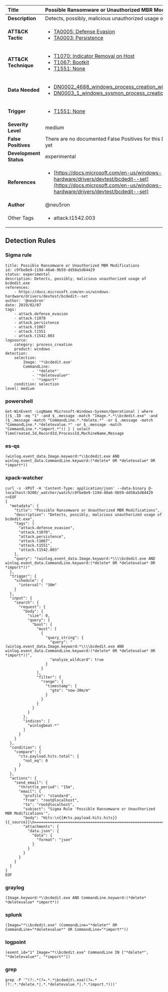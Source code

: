 | Title                    | Possible Ransomware or Unauthorized MBR Modifications       |
|:-------------------------|:------------------|
| **Description**          | Detects, possibly, malicious unauthorized usage of bcdedit.exe |
| **ATT&amp;CK Tactic**    |  <ul><li>[TA0005: Defense Evasion](https://attack.mitre.org/tactics/TA0005)</li><li>[TA0003: Persistence](https://attack.mitre.org/tactics/TA0003)</li></ul>  |
| **ATT&amp;CK Technique** | <ul><li>[T1070: Indicator Removal on Host](https://attack.mitre.org/techniques/T1070)</li><li>[T1067: Bootkit](https://attack.mitre.org/techniques/T1067)</li><li>[T1551: None](https://attack.mitre.org/techniques/T1551)</li></ul>  |
| **Data Needed**          | <ul><li>[DN0002_4688_windows_process_creation_with_commandline](../Data_Needed/DN0002_4688_windows_process_creation_with_commandline.md)</li><li>[DN0003_1_windows_sysmon_process_creation](../Data_Needed/DN0003_1_windows_sysmon_process_creation.md)</li></ul>  |
| **Trigger**              | <ul><li>[T1551: None](../Triggers/T1551.md)</li></ul>  |
| **Severity Level**       | medium |
| **False Positives**      |  There are no documented False Positives for this Detection Rule yet  |
| **Development Status**   | experimental |
| **References**           | <ul><li>[https://docs.microsoft.com/en-us/windows-hardware/drivers/devtest/bcdedit--set](https://docs.microsoft.com/en-us/windows-hardware/drivers/devtest/bcdedit--set)</li></ul>  |
| **Author**               | @neu5ron |
| Other Tags           | <ul><li>attack.t1542.003</li></ul> | 

## Detection Rules

### Sigma rule

```
title: Possible Ransomware or Unauthorized MBR Modifications
id: c9fbe8e9-119d-40a6-9b59-dd58a5d84429
status: experimental
description: Detects, possibly, malicious unauthorized usage of bcdedit.exe
references:
    - https://docs.microsoft.com/en-us/windows-hardware/drivers/devtest/bcdedit--set
author: '@neu5ron'
date: 2019/02/07
tags:
    - attack.defense_evasion
    - attack.t1070
    - attack.persistence
    - attack.t1067
    - attack.t1551
    - attack.t1542.003
logsource:
    category: process_creation
    product: windows
detection:
    selection:
        Image: '*\bcdedit.exe'
        CommandLine:
            - '*delete*'
            - '*deletevalue*'
            - '*import*'
    condition: selection
level: medium

```





### powershell
    
```
Get-WinEvent -LogName Microsoft-Windows-Sysmon/Operational | where {($_.ID -eq "1" -and $_.message -match "Image.*.*\\bcdedit.exe" -and ($_.message -match "CommandLine.*.*delete.*" -or $_.message -match "CommandLine.*.*deletevalue.*" -or $_.message -match "CommandLine.*.*import.*")) } | select TimeCreated,Id,RecordId,ProcessId,MachineName,Message
```


### es-qs
    
```
(winlog.event_data.Image.keyword:*\\bcdedit.exe AND winlog.event_data.CommandLine.keyword:(*delete* OR *deletevalue* OR *import*))
```


### xpack-watcher
    
```
curl -s -XPUT -H 'Content-Type: application/json' --data-binary @- localhost:9200/_watcher/watch/c9fbe8e9-119d-40a6-9b59-dd58a5d84429 <<EOF
{
  "metadata": {
    "title": "Possible Ransomware or Unauthorized MBR Modifications",
    "description": "Detects, possibly, malicious unauthorized usage of bcdedit.exe",
    "tags": [
      "attack.defense_evasion",
      "attack.t1070",
      "attack.persistence",
      "attack.t1067",
      "attack.t1551",
      "attack.t1542.003"
    ],
    "query": "(winlog.event_data.Image.keyword:*\\\\bcdedit.exe AND winlog.event_data.CommandLine.keyword:(*delete* OR *deletevalue* OR *import*))"
  },
  "trigger": {
    "schedule": {
      "interval": "30m"
    }
  },
  "input": {
    "search": {
      "request": {
        "body": {
          "size": 0,
          "query": {
            "bool": {
              "must": [
                {
                  "query_string": {
                    "query": "(winlog.event_data.Image.keyword:*\\\\bcdedit.exe AND winlog.event_data.CommandLine.keyword:(*delete* OR *deletevalue* OR *import*))",
                    "analyze_wildcard": true
                  }
                }
              ],
              "filter": {
                "range": {
                  "timestamp": {
                    "gte": "now-30m/m"
                  }
                }
              }
            }
          }
        },
        "indices": [
          "winlogbeat-*"
        ]
      }
    }
  },
  "condition": {
    "compare": {
      "ctx.payload.hits.total": {
        "not_eq": 0
      }
    }
  },
  "actions": {
    "send_email": {
      "throttle_period": "15m",
      "email": {
        "profile": "standard",
        "from": "root@localhost",
        "to": "root@localhost",
        "subject": "Sigma Rule 'Possible Ransomware or Unauthorized MBR Modifications'",
        "body": "Hits:\n{{#ctx.payload.hits.hits}}{{_source}}\n================================================================================\n{{/ctx.payload.hits.hits}}",
        "attachments": {
          "data.json": {
            "data": {
              "format": "json"
            }
          }
        }
      }
    }
  }
}
EOF

```


### graylog
    
```
(Image.keyword:*\\bcdedit.exe AND CommandLine.keyword:(*delete* *deletevalue* *import*))
```


### splunk
    
```
(Image="*\\bcdedit.exe" (CommandLine="*delete*" OR CommandLine="*deletevalue*" OR CommandLine="*import*"))
```


### logpoint
    
```
(event_id="1" Image="*\\bcdedit.exe" CommandLine IN ["*delete*", "*deletevalue*", "*import*"])
```


### grep
    
```
grep -P '^(?:.*(?=.*.*\bcdedit\.exe)(?=.*(?:.*.*delete.*|.*.*deletevalue.*|.*.*import.*)))'
```



